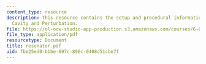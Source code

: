 ```yaml
---
content_type: resource
description: This resource contains the setup and procedural information for Resonant
  Cavity and Perturbation.
file: https://ol-ocw-studio-app-production.s3.amazonaws.com/courses/6-630-electromagnetics-fall-2006/fbe25ed0bbbe697c896c0408d51cbe7f_resonator.pdf
file_type: application/pdf
resourcetype: Document
title: resonator.pdf
uid: fbe25ed0-bbbe-697c-896c-0408d51cbe7f
---
```

